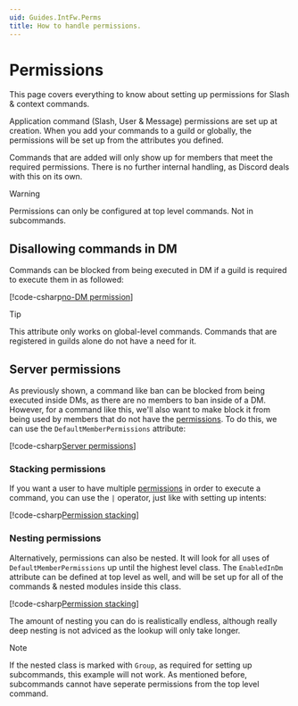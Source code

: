 ```yaml
---
uid: Guides.IntFw.Perms
title: How to handle permissions.
---
```


# Permissions

This page covers everything to know about setting up permissions for Slash & context commands.

Application command (Slash, User & Message) permissions are set up at creation.
When you add your commands to a guild or globally, the permissions will be set up from the attributes you defined.

Commands that are added will only show up for members that meet the required permissions.
There is no further internal handling, as Discord deals with this on its own.

> [!WARNING]
> Permissions can only be configured at top level commands. Not in subcommands.

## Disallowing commands in DM

Commands can be blocked from being executed in DM if a guild is required to execute them in as followed:

[!code-csharp[no-DM permission](samples/permissions/guild-only.cs)]

> [!TIP]
> This attribute only works on global-level commands. Commands that are registered in guilds alone do not have a need for it.

## Server permissions

As previously shown, a command like ban can be blocked from being executed inside DMs,
as there are no members to ban inside of a DM. However, for a command like this,
we'll also want to make block it from being used by members that do not have the [permissions].
To do this, we can use the `DefaultMemberPermissions` attribute:

[!code-csharp[Server permissions](samples/permissions/guild-perms.cs)]

### Stacking permissions

If you want a user to have multiple [permissions] in order to execute a command, you can use the `|` operator, just like with setting up intents:

[!code-csharp[Permission stacking](samples/permissions/perm-stacking.cs)]

### Nesting permissions

Alternatively, permissions can also be nested.
It will look for all uses of `DefaultMemberPermissions` up until the highest level class.
The `EnabledInDm` attribute can be defined at top level as well,
and will be set up for all of the commands & nested modules inside this class.

[!code-csharp[Permission stacking](samples/permissions/perm-nesting.cs)]

The amount of nesting you can do is realistically endless, although really deep nesting is not adviced as the lookup will only take longer.

> [!NOTE]
> If the nested class is marked with `Group`, as required for setting up subcommands, this example will not work.
> As mentioned before, subcommands cannot have seperate permissions from the top level command.

[permissions]: xref:Discord.GuildPermission


